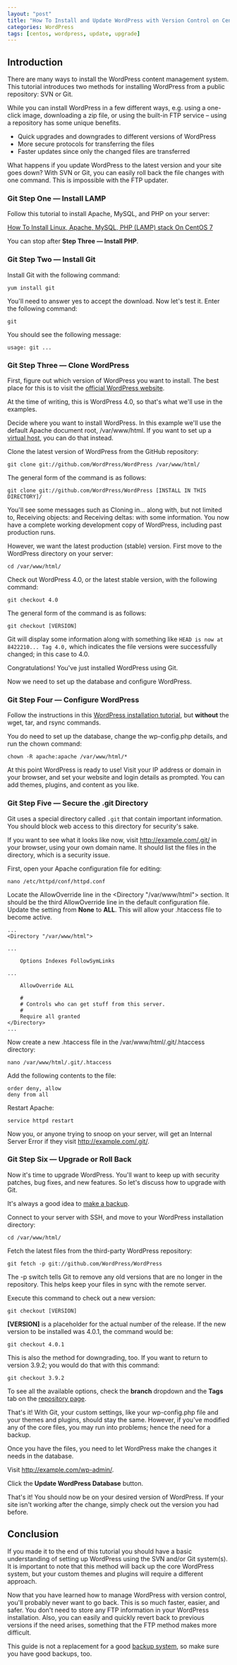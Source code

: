 ```yaml
---
layout: "post"
title: "How To Install and Update WordPress with Version Control on CentOS 7"
categories: WordPress
tags: [centos, wordpress, update, upgrade]
---
```


## Introduction

There are many ways to install the WordPress content management system. This tutorial introduces two methods for installing WordPress from a public repository: SVN or Git.

While you can install WordPress in a few different ways, e.g. using a one-click image, downloading a zip file, or using the built-in FTP service – using a repository has some unique benefits.

* Quick upgrades and downgrades to different versions of WordPress
* More secure protocols for transferring the files
* Faster updates since only the changed files are transferred

What happens if you update WordPress to the latest version and your site goes down? With SVN or Git, you can easily roll back the file changes with one command. This is impossible with the FTP updater.

### Git Step One — Install LAMP

Follow this tutorial to install Apache, MySQL, and PHP on your server:

[How To Install Linux, Apache, MySQL, PHP (LAMP) stack On CentOS 7](https://www.digitalocean.com/community/tutorials/how-to-install-linux-apache-mysql-php-lamp-stack-on-centos-7)

You can stop after **Step Three — Install PHP**.

### Git Step Two — Install Git

Install Git with the following command:

```
yum install git
```

You'll need to answer yes to accept the download. Now let's test it.  Enter the following command:

```
git
```

You should see the following message:

```
usage: git ...
```

### Git Step Three — Clone WordPress

First, figure out which version of WordPress you want to install. The best place for this is to visit the [official WordPress website](http://www.wordpress.org/).

At the time of writing, this is WordPress 4.0, so that's what we'll use in the examples.

Decide where you want to install WordPress. In this example we'll use the default Apache document root, /var/www/html. If you want to set up a [virtual host](https://www.digitalocean.com/community/tutorials/how-to-set-up-apache-virtual-hosts-on-centos-7), you can do that instead.

Clone the latest version of WordPress from the GitHub repository:

```
git clone git://github.com/WordPress/WordPress /var/www/html/
```

The general form of the command is as follows:

```
git clone git://github.com/WordPress/WordPress [INSTALL IN THIS DIRECTORY]/
```

You'll see some messages such as Cloning in... along with, but not limited to, Receiving objects: and Receiving deltas: with some information. You now have a complete working development copy of WordPress, including past production runs.

However, we want the latest production (stable) version. First move to the WordPress directory on your server:

```
cd /var/www/html/
```

Check out WordPress 4.0, or the latest stable version, with the following command:

```
git checkout 4.0
```

The general form of the command is as follows:

```
git checkout [VERSION]
```

Git will display some information along with something like `HEAD is now at 8422210... Tag 4.0,` which indicates the file versions were successfully changed; in this case to 4.0.

Congratulations! You've just installed WordPress using Git. 

Now we need to set up the database and configure WordPress.

### Git Step Four — Configure WordPress

Follow the instructions in this [WordPress installation tutorial](https://www.digitalocean.com/community/tutorials/how-to-install-wordpress-on-centos-7), but **without** the wget, tar, and rsync commands.

You do need to set up the database, change the wp-config.php details, and run the chown command:

```
chown -R apache:apache /var/www/html/*
```

At this point WordPress is ready to use! Visit your IP address or domain in your browser, and set your website and login details as prompted. You can add themes, plugins, and content as you like.

### Git Step Five — Secure the .git Directory

Git uses a special directory called `.git` that contain important information. You should block web access to this directory for security's sake.

If you want to see what it looks like now, visit http://example.com/.git/ in your browser, using your own domain name. It should list the files in the directory, which is a security issue.

First, open your Apache configuration file for editing:

```
nano /etc/httpd/conf/httpd.conf
```

Locate the AllowOverride line in the <Directory "/var/www/html"> section. It should be the third AllowOverride line in the default configuration file. Update the setting from **None** to **ALL**. This will allow your .htaccess file to become active.

```
...
<Directory "/var/www/html">

...

    Options Indexes FollowSymLinks

...

    AllowOverride ALL

    #
    # Controls who can get stuff from this server.
    #
    Require all granted
</Directory>
...
```

Now create a new .htaccess file in the /var/www/html/.git/.htaccess directory:

```
nano /var/www/html/.git/.htaccess
```

Add the following contents to the file:

```
order deny, allow
deny from all
```

Restart Apache:

```
service httpd restart
```

Now you, or anyone trying to snoop on your server, will get an Internal Server Error if they visit http://example.com/.git/.

### Git Step Six — Upgrade or Roll Back

Now it's time to upgrade WordPress. You'll want to keep up with security patches, bug fixes, and new features. So let's discuss how to upgrade with Git.

It's always a good idea to [make a backup](https://www.digitalocean.com/community/tutorials/how-to-choose-an-effective-backup-strategy-for-your-vps).

Connect to your server with SSH, and move to your WordPress installation directory:

```
cd /var/www/html/
```

Fetch the latest files from the third-party WordPress repository:

```
git fetch -p git://github.com/WordPress/WordPress
```

The -p switch tells Git to remove any old versions that are no longer in the repository. This helps keep your files in sync with the remote server.

Execute this command to check out a new version:

```
git checkout [VERSION]
```

**[VERSION]** is a placeholder for the actual number of the release. If the new version to be installed was 4.0.1, the command would be:

```
git checkout 4.0.1
```

This is also the method for downgrading, too. If you want to return to version 3.9.2; you would do that with this command:

```
git checkout 3.9.2
```

To see all the available options, check the **branch** dropdown and the **Tags** tab on the [repository page](https://github.com/WordPress/WordPress).

That's it! With Git, your custom settings, like your wp-config.php file and your themes and plugins, should stay the same. However, if you've modified any of the core files, you may run into problems; hence the need for a backup.

Once you have the files, you need to let WordPress make the changes it needs in the database.

Visit http://example.com/wp-admin/.

Click the **Update WordPress Database** button.

That's it! You should now be on your desired version of WordPress. If your site isn't working after the change, simply check out the version you had before.

## Conclusion

If you made it to the end of this tutorial you should have a basic understanding of setting up WordPress using the SVN and/or Git system(s). It is important to note that this method will back up the core WordPress system, but your custom themes and plugins will require a different approach.

Now that you have learned how to manage WordPress with version control, you'll probably never want to go back. This is so much faster, easier, and safer. You don't need to store any FTP information in your WordPress installation. Also, you can easily and quickly revert back to previous versions if the need arises, something that the FTP method makes more difficult.

This guide is not a replacement for a good [backup system](https://www.digitalocean.com/community/tutorials/how-to-choose-an-effective-backup-strategy-for-your-vps), so make sure you have good backups, too.